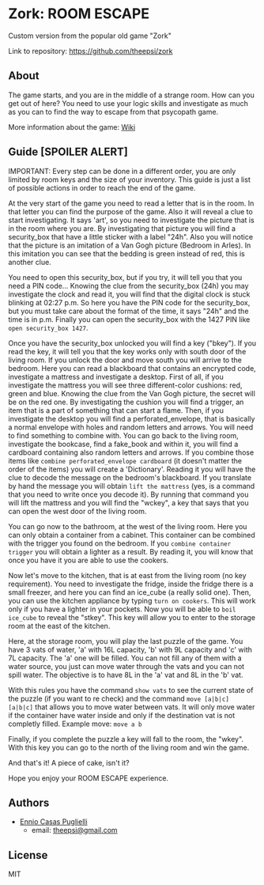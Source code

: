 # Zork: ROOM ESCAPE
Custom version from the popular old game "Zork"

Link to repository: https://github.com/theepsi/zork
## About
The game starts, and you are in the middle of a strange room. How can you get out of here? You need to use your logic skills and investigate as much as you can to find the way to escape from that psycopath game.

More information about the game: [Wiki](https://github.com/theepsi/zork/wiki)
## Guide [SPOILER ALERT]
IMPORTANT: Every step can be done in a different order, you are only limited by room keys and the size of your inventory. This guide is just a list of possible actions in order to reach the end of the game.

At the very start of the game you need to read a letter that is in the room. In that letter you can find the purpose of the game. Also it will reveal a clue to start investigating. It says 'art', so you need to investigate the picture that is in the room where you are. By investigating that picture you will find a security_box that have a little sticker with a label "24h". Also you will notice that the picture is an imitation of a Van Gogh picture (Bedroom in Arles). In this imitation you can see that the bedding is green instead of red, this is another clue.

You need to open this security_box, but if you try, it will tell you that you need a PIN code... Knowing the clue from the security_box (24h) you may investigate the clock and read it, you will find that the digital clock is stuck blinking at 02:27 p.m. So here you have the PIN code for the security_box, but you must take care about the format of the time, it says "24h" and the time is in p.m. Finally you can open the security_box with the 1427 PIN like `open security_box 1427`.

Once you have the security_box unlocked you will find a key ("bkey"). If you read the key, it will tell you that the key works only with south door of the living room. If you unlock the door and move south you will arrive to the bedroom. Here you can read a blackboard that contains an encrypted code, investigate a mattress and investigate a desktop.
First of all, if you investigate the mattress you will see three different-color cushions: red, green and blue. Knowing the clue from the Van Gogh picture, the secret will be on the red one. By investigating the cushion you will find a trigger, an item that is a part of something that can start a flame. Then, if you investigate the desktop you will find a perforated_envelope, that is basically a normal envelope with holes and random letters and arrows. You will need to find something to combine with. You can go back to the living room, investigate the bookcase, find a fake_book and within it, you will find a cardboard containing also random letters and arrows. If you combine those items like `combine perforated_envelope cardboard` (it doesn't matter the order of the items) you will create a 'Dictionary'. Reading it you will have the clue to decode the message on the bedroom's blackboard. If you translate by hand the message you will obtain `lift the mattress` (yes, is a command that you need to write once you decode it). By running that command you will lift the mattress and you will find the "wckey", a key that says that you can open the west door of the living room.

You can go now to the bathroom, at the west of the living room. Here you can only obtain a container from a cabinet. This container can be combined with the trigger you found on the bedroom. If you `combine container trigger` you will obtain a lighter as a result. By reading it, you will know that once you have it you are able to use the cookers.

Now let's move to the kitchen, that is at east from the living room (no key requirement). You need to investigate the fridge, inside the fridge there is a small freezer, and here you can find an ice_cube (a really solid one). Then, you can use the kitchen appliance by typing `turn on cookers`. This will work only if you have a lighter in your pockets.
Now you will be able to `boil ice_cube` to reveal the "stkey". This key will allow you to enter to the storage room at the east of the kitchen.

Here, at the storage room, you will play the last puzzle of the game. You have 3 vats of water, 'a' with 16L capacity, 'b' with 9L capacity and 'c' with 7L capacity. The 'a' one will be filled. You can not fill any of them with a water source, you just can move water through the vats and you can not spill water. The objective is to have 8L in the 'a' vat and 8L in the 'b' vat.

With this rules you have the command `show vats` to see the current state of the puzzle (if you want to re check) and the command `move [a|b|c] [a|b|c]` that allows you to move water between vats. It will only move water if the container have water inside and only if the destination vat is not completly filled. Example move: `move a b`

Finally, if you complete the puzzle a key will fall to the room, the "wkey". With this key you can go to the north of the living room and win the game.

And that's it!
A piece of cake, isn't it?

Hope you enjoy your ROOM ESCAPE experience.

## Authors
* [Ennio Casas Puglielli](https://github.com/theepsi)
	* email: theepsi@gmail.com

## License

MIT